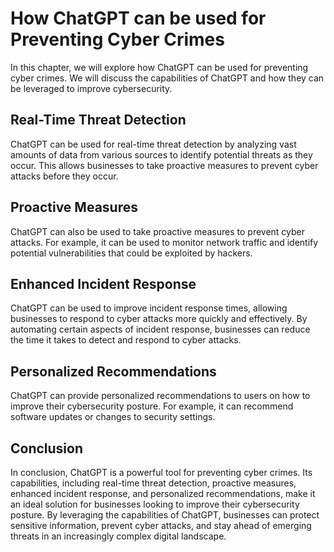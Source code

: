 How ChatGPT can be used for Preventing Cyber Crimes
=======================================================================================

In this chapter, we will explore how ChatGPT can be used for preventing cyber crimes. We will discuss the capabilities of ChatGPT and how they can be leveraged to improve cybersecurity.

Real-Time Threat Detection
--------------------------

ChatGPT can be used for real-time threat detection by analyzing vast amounts of data from various sources to identify potential threats as they occur. This allows businesses to take proactive measures to prevent cyber attacks before they occur.

Proactive Measures
------------------

ChatGPT can also be used to take proactive measures to prevent cyber attacks. For example, it can be used to monitor network traffic and identify potential vulnerabilities that could be exploited by hackers.

Enhanced Incident Response
--------------------------

ChatGPT can be used to improve incident response times, allowing businesses to respond to cyber attacks more quickly and effectively. By automating certain aspects of incident response, businesses can reduce the time it takes to detect and respond to cyber attacks.

Personalized Recommendations
----------------------------

ChatGPT can provide personalized recommendations to users on how to improve their cybersecurity posture. For example, it can recommend software updates or changes to security settings.

Conclusion
----------

In conclusion, ChatGPT is a powerful tool for preventing cyber crimes. Its capabilities, including real-time threat detection, proactive measures, enhanced incident response, and personalized recommendations, make it an ideal solution for businesses looking to improve their cybersecurity posture. By leveraging the capabilities of ChatGPT, businesses can protect sensitive information, prevent cyber attacks, and stay ahead of emerging threats in an increasingly complex digital landscape.
